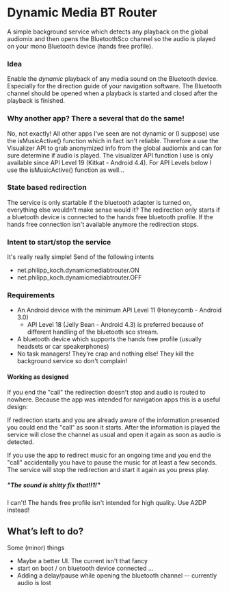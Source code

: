 # Dynamic Media BT Router
A simple background service which detects any playback on the global audiomix and then opens the BluetoothSco channel so the audio is played on your mono Bluetooth device (hands free profile).

### Idea
Enable the _dynamic_ playback of any media sound on the Bluetooth device. Especially for the direction guide of your navigation software.
The Bluetooth channel should be opened when a playback is started and closed after the playback is finished.

### Why another app? There a several that do the same!
No, not exactly! All other apps I've seen are not dynamic or (I suppose) use the isMusicActive() function which in fact isn't reliable.
Therefore a use the Visualizer API to grab anonymized info from the global audiomix and can for sure determine if audio is played.
The visualizer API function I use is only available since API Level 19 (Kitkat - Android 4.4). For API Levels below I use the isMusicActive() function as well...

### State based redirection
The service is only startable if the bluetooth adapter is turned on, everything else wouldn't make sense would it?
The redirection only starts if a bluetooth device is connected to the hands free bluetooth profile. If the hands free connection isn't available anymore the redirection stops.

### Intent to start/stop the service
It's really really simple!
Send of the following intents
- net.philipp_koch.dynamicmediabtrouter.ON
- net.philipp_koch.dynamicmediabtrouter.OFF

### Requirements
- An Android device with the minimum API Level 11 (Honeycomb - Android 3.0)
    - API Level 18 (Jelly Bean - Android 4.3) is preferred because of different handling of the bluetooth sco stream. 
- A bluetooth device which supports the hands free profile (usually headsets or car speakerphones)
- No task managers! They're crap and nothing else! They kill the background service so don't complain!

#### Working as designed
If you end the "call" the redirection doesn't stop and audio is routed to nowhere.
Because the app was intended for navigation apps this is a useful design:

If redirection starts and you are already aware of the information presented you could end the "call" as soon it starts.
After the information is played the service will close the channel as usual and open it again as soon as audio is detected.

If you use the app to redirect music for an ongoing time and you end the "call" accidentally you have to pause the music for at least a few seconds. The service will stop the redirection and start it again as you press play.

##### "_The sound is shitty fix that!!1!_"
I can't! The hands free profile isn't intended for high quality. Use A2DP instead!

## What’s left to do?
Some (minor) things
- Maybe a better UI. The current isn't that fancy
- start on boot / on bluetooth device connected ...
- Adding a delay/pause while opening the bluetooth channel -- currently audio is lost